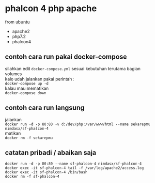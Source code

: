 # phalcon 4 php apache
from ubuntu  
- apache2  
- php7.2  
- phalcon4
## contoh cara run pakai docker-compose
silahkan edit `docker-compose.yml` sesuai kebutuhan 
terutama bagian volumes  
kalo udah jalankan pakai perintah :  
`docker-compose up -d`  
kalau mau mematikan  
`docker-compose down`
## contoh cara run langsung
jalankan  
`docker run -d -p 80:80 -v d:/dev/php:/var/www/html --name sekarepmu nimdasx/sf-phalcon-4`  
matikan  
`docker rm -f sekarepmu`
## catatan pribadi / abaikan saja
````
docker run -d -p 80:80 --name sf-phalcon-4 nimdasx/sf-phalcon-4
docker exec -it sf-phalcon-4 tail -f /var/log/apache2/access.log
docker exec -it sf-phalcon-4 /bin/bash
docker rm -f sf-phalcon-4
````